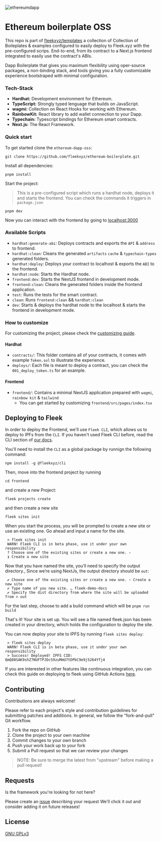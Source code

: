 ![ethereumdapp](https://user-images.githubusercontent.com/73345016/219379423-d5e96187-2152-4b2e-88dd-adc305d08f79.png)

# Ethereum boilerplate OSS

This repo is part of [fleekxyz/templates](https://github.com/fleekxyz/templates) a collection of Collection of Boileplates & examples configured to easily deploy to Fleek.xyz with the pre-configured scrips. End-to-end, from its contract to a Next.js frontend integrated to easily use the contract's ABIs.

Dapp Boilerplate that gives you maximum flexibility using oper-source packages, a non-binding stack, and tools giving you a fully customizable experience bootstraped with minimal configuration.

### Tech-Stack
- **Hardhat:** Development environment for Ethereum.
- **TypeScript:** Strongly typed lenguage that builds on JavaScript.
- **wagmi:** Collection on React Hooks for working with Ethereum.
- **RainbowKit:** React library to add wallet connection to your Dapp.
- **Typechain:** Typescript bindings for Ethereum smart contracts.
- **Next.js:** The React Framework.

### Quick start
To get started clone the `ethereum-dapp-oss`:

```
git clone https://github.com/fleekxyz/ethereum-boilerplate.git
```

Install all dependencies:

```
pnpm install
```

Start the project:

> This is a pre-configured script which runs a hardhat node, deploys it and starts the frontend.
> You can check the commands it triggers in `package.json`

```
pnpm dev
```

Now you can interact with the frontend by going to [localhost:3000](https://localhost:3030)

### Available Scripts
- `hardhat:generate-abi`: Deploys contracts and exports the `API` & `address` to frontend. 
- `hardhat:clean`: Cleans the generated `artifacts` `cache` & `typechain-types` generated folders.
- `hardhat:deploy`: Deploys your contract to localhost & exports the `ABI` to the frontend.
- `hardhat:node`: Starts the Hardhat node.
- `frontend:dev`: Starts the NextJS frontend in development mode.
- `frontend:clean`: Cleans the generated folders inside the frontend application.
- `test`: Runs the tests for the smart contract.
- `clean`: Runs `frontend:clean` && `hardhat:clean`
- `dev`: Starts & deploys the hardhat node to the localhost & starts the frontend in development mode.

### How to customize
For customizing the project, please check the [customizing guide](customize.md).

#### Hardhat
- `contracts/`: This folder contains all of your contracts, it comes with example `Token.sol` to illustrate the experience.
- `deploys/`: Each file is meant to deploy a contract, you can check the `001_deploy_token.ts` for an example.

#### Frontend
- `frontend/`: Contains a minimal NextJS application prepared with `wagmi`, `rainbow kit` & `tailwind`
  - You can get started by customizing `frontend/src/pages/index.tsx`

## Deploying to Fleek

In order to deploy the Frontend, we'll use `Fleek CLI`, which allows us to deploy to IPFs from the `CLI`. If you haven't used Fleek CLI before, read the CLI section of [our docs](https://docs.fleek.xyz/getting-started/cli/).

You'll need to install the `CLI` as a global package by runnign the following command:

```
npm install -g @fleekxyz/cli
```

Then, move into the frontend project by running
```
cd frontend
```

and create a new Project:
```
fleek projects create
```

and then create a new site
```
fleek sites init
```

When you start the process, you will be prompted to create a new site or use an existing one. Go ahead and input a name for the site.

```
 > fleek sites init
 WARN! Fleek CLI is in beta phase, use it under your own responsibility
 ? Choose one of the existing sites or create a new one. › 
 ❯ Create a new site
```

Now that you have named the site, you’ll need to specify the output directory., Since we’re using NextJs, the output directory should be `out`:
```
 ✔ Choose one of the existing sites or create a new one. › Create a new site
 ✔ Type name of you new site. … fleek-demo-docs
 ✔ Specify the dist directory from where the site will be uploaded from > out
``` 

For the last step, choose to add a build command which will be `pnpm run build`

That's it! Your site is set up. You will see a file named fleek.json has been created in your directory, which holds the configuration to deploy the site.

You can now deploy your site to IPFS by running `fleek sites deploy`:
```
 > fleek sites deploy
 WARN! Fleek CLI is in beta phase, use it under your own responsibility
 > Success! Deployed! IPFS CID: QmQ88SAK9shZ7NUFTPJDcS9zuMmU7tDPbC9e9j5264Yfj4
```

If you are interested in other features like continuous integration, you can check this guide on deploying to fleek using GitHub Actions [here](https://docs.fleek.xyz/services/sites/#continuous-integration-ci).

## Contributing

Contributions are always welcome!

Please refer to each project's style and contribution guidelines for submitting patches and additions. In general, we follow the "fork-and-pull" Git workflow.

1. Fork the repo on GitHub
2. Clone the project to your own machine
3. Commit changes to your own branch
4. Push your work back up to your fork
5. Submit a Pull request so that we can review your changes

> NOTE: Be sure to merge the latest from "upstream" before making a pull request!

## Requests

Is the framework you're looking for not here?

Please create an [issue](https://github.com/fleekxyz/templates/issues) describing your request We'll chck it out and consider adding it on future releases!

## License

[GNU GPLv3](https://choosealicense.com/licenses/gpl-3.0/)
